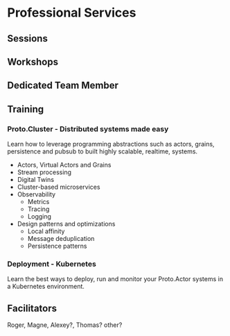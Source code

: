 # Professional Services

## Sessions

## Workshops

## Dedicated Team Member

## Training

### Proto.Cluster - Distributed systems made easy

Learn how to leverage programming abstractions such as actors, grains, persistence and pubsub to built highly scalable, realtime, systems.

* Actors, Virtual Actors and Grains
* Stream processing
* Digital Twins
* Cluster-based microservices
* Observability
    * Metrics
    * Tracing
    * Logging
* Design patterns and optimizations
    * Local affinity
    * Message deduplication
    * Persistence patterns


### Deployment - Kubernetes

Learn the best ways to deploy, run and monitor your Proto.Actor systems in a Kubernetes environment.

## Facilitators

Roger, Magne, Alexey?, Thomas? other? 
